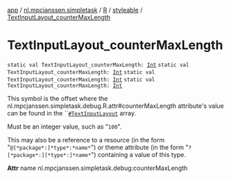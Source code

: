 [app](../../../index.md) / [nl.mpcjanssen.simpletask](../../index.md) / [R](../index.md) / [styleable](index.md) / [TextInputLayout_counterMaxLength](.)

# TextInputLayout_counterMaxLength

`static val TextInputLayout_counterMaxLength: `[`Int`](https://kotlinlang.org/api/latest/jvm/stdlib/kotlin/-int/index.html)
`static val TextInputLayout_counterMaxLength: `[`Int`](https://kotlinlang.org/api/latest/jvm/stdlib/kotlin/-int/index.html)
`static val TextInputLayout_counterMaxLength: `[`Int`](https://kotlinlang.org/api/latest/jvm/stdlib/kotlin/-int/index.html)
`static val TextInputLayout_counterMaxLength: `[`Int`](https://kotlinlang.org/api/latest/jvm/stdlib/kotlin/-int/index.html)

This symbol is the offset where the nl.mpcjanssen.simpletask.debug.R.attr#counterMaxLength attribute's value can be found in the ``[`#TextInputLayout`](-text-input-layout.md) array.

Must be an integer value, such as "`100`".

This may also be a reference to a resource (in the form "`@[*package*:]*type*:*name*`") or theme attribute (in the form "`?[*package*:][*type*:]*name*`") containing a value of this type.

**Attr**
name nl.mpcjanssen.simpletask.debug:counterMaxLength

